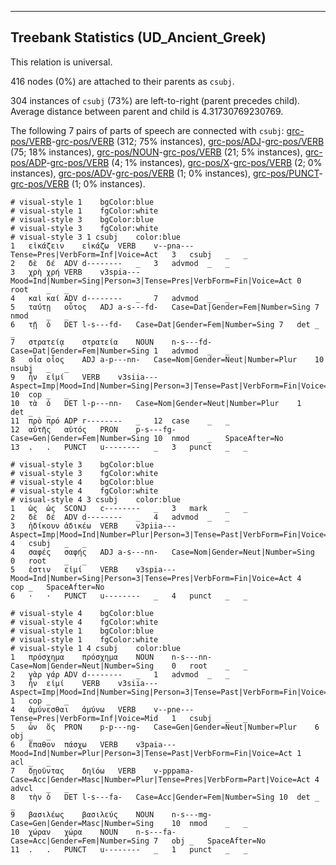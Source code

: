 

--------------------------------------------------------------------------------

## Treebank Statistics (UD_Ancient_Greek)

This relation is universal.

416 nodes (0%) are attached to their parents as `csubj`.

304 instances of `csubj` (73%) are left-to-right (parent precedes child).
Average distance between parent and child is 4.31730769230769.

The following 7 pairs of parts of speech are connected with `csubj`: [grc-pos/VERB]()-[grc-pos/VERB]() (312; 75% instances), [grc-pos/ADJ]()-[grc-pos/VERB]() (75; 18% instances), [grc-pos/NOUN]()-[grc-pos/VERB]() (21; 5% instances), [grc-pos/ADP]()-[grc-pos/VERB]() (4; 1% instances), [grc-pos/X]()-[grc-pos/VERB]() (2; 0% instances), [grc-pos/ADV]()-[grc-pos/VERB]() (1; 0% instances), [grc-pos/PUNCT]()-[grc-pos/VERB]() (1; 0% instances).


~~~ conllu
# visual-style 1	bgColor:blue
# visual-style 1	fgColor:white
# visual-style 3	bgColor:blue
# visual-style 3	fgColor:white
# visual-style 3 1 csubj	color:blue
1	εἰκάζειν	εἰκάζω	VERB	v--pna---	Tense=Pres|VerbForm=Inf|Voice=Act	3	csubj	_	_
2	δὲ	δέ	ADV	d--------	_	3	advmod	_	_
3	χρὴ	χρή	VERB	v3spia---	Mood=Ind|Number=Sing|Person=3|Tense=Pres|VerbForm=Fin|Voice=Act	0	root	_	_
4	καὶ	καί	ADV	d--------	_	7	advmod	_	_
5	ταύτῃ	οὗτος	ADJ	a-s---fd-	Case=Dat|Gender=Fem|Number=Sing	7	nmod	_	_
6	τῇ	ὁ	DET	l-s---fd-	Case=Dat|Gender=Fem|Number=Sing	7	det	_	_
7	στρατείᾳ	στρατεία	NOUN	n-s---fd-	Case=Dat|Gender=Fem|Number=Sing	1	advmod	_	_
8	οἷα	οἷος	ADJ	a-p---nn-	Case=Nom|Gender=Neut|Number=Plur	10	nsubj	_	_
9	ἦν	εἰμί	VERB	v3siia---	Aspect=Imp|Mood=Ind|Number=Sing|Person=3|Tense=Past|VerbForm=Fin|Voice=Act	10	cop	_	_
10	τὰ	ὁ	DET	l-p---nn-	Case=Nom|Gender=Neut|Number=Plur	1	det	_	_
11	πρὸ	πρό	ADP	r--------	_	12	case	_	_
12	αὐτῆς	αὐτός	PRON	p-s---fg-	Case=Gen|Gender=Fem|Number=Sing	10	nmod	_	SpaceAfter=No
13	.	.	PUNCT	u--------	_	3	punct	_	_

~~~


~~~ conllu
# visual-style 3	bgColor:blue
# visual-style 3	fgColor:white
# visual-style 4	bgColor:blue
# visual-style 4	fgColor:white
# visual-style 4 3 csubj	color:blue
1	ὡς	ὡς	SCONJ	c--------	_	3	mark	_	_
2	δὲ	δέ	ADV	d--------	_	4	advmod	_	_
3	ἠδίκουν	ἀδικέω	VERB	v3piia---	Aspect=Imp|Mood=Ind|Number=Plur|Person=3|Tense=Past|VerbForm=Fin|Voice=Act	4	csubj	_	_
4	σαφές	σαφής	ADJ	a-s---nn-	Case=Nom|Gender=Neut|Number=Sing	0	root	_	_
5	ἐστιν	εἰμί	VERB	v3spia---	Mood=Ind|Number=Sing|Person=3|Tense=Pres|VerbForm=Fin|Voice=Act	4	cop	_	SpaceAfter=No
6	·	·	PUNCT	u--------	_	4	punct	_	_

~~~


~~~ conllu
# visual-style 4	bgColor:blue
# visual-style 4	fgColor:white
# visual-style 1	bgColor:blue
# visual-style 1	fgColor:white
# visual-style 1 4 csubj	color:blue
1	πρόσχημα	πρόσχημα	NOUN	n-s---nn-	Case=Nom|Gender=Neut|Number=Sing	0	root	_	_
2	γὰρ	γάρ	ADV	d--------	_	1	advmod	_	_
3	ἦν	εἰμί	VERB	v3siia---	Aspect=Imp|Mood=Ind|Number=Sing|Person=3|Tense=Past|VerbForm=Fin|Voice=Act	1	cop	_	_
4	ἀμύνεσθαι	ἀμύνω	VERB	v--pne---	Tense=Pres|VerbForm=Inf|Voice=Mid	1	csubj	_	_
5	ὧν	ὅς	PRON	p-p---ng-	Case=Gen|Gender=Neut|Number=Plur	6	obj	_	_
6	ἔπαθον	πάσχω	VERB	v3paia---	Mood=Ind|Number=Plur|Person=3|Tense=Past|VerbForm=Fin|Voice=Act	1	acl	_	_
7	δῃοῦντας	δηϊόω	VERB	v-pppama-	Case=Acc|Gender=Masc|Number=Plur|Tense=Pres|VerbForm=Part|Voice=Act	4	advcl	_	_
8	τὴν	ὁ	DET	l-s---fa-	Case=Acc|Gender=Fem|Number=Sing	10	det	_	_
9	βασιλέως	βασιλεύς	NOUN	n-s---mg-	Case=Gen|Gender=Masc|Number=Sing	10	nmod	_	_
10	χώραν	χώρα	NOUN	n-s---fa-	Case=Acc|Gender=Fem|Number=Sing	7	obj	_	SpaceAfter=No
11	.	.	PUNCT	u--------	_	1	punct	_	_

~~~


